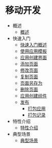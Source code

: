 # 移动开发 
* 概述
   * [概述](gai_shu.md)
* 快速入门
   * [快速入门概述](kuai_su_ru_men_gai_shu.md)
   * [使用应用模板](chapter2_section1.md)
   * [应用创建界面](chapter2_section2.md)
   * [添加页面](chapter2_section3.md)
   * [修改页面](chapter2_section4.md)
   * [复制页面](chapter2_section5.md)
   * [页面另存为](chapter2_section6.md)
   * [删除页面](chapter2_section7.md)
   * [应用创建组件](chapter2_section8.md)
   * [发布](chapter2_section9.md)
       * [打包应用](chapter2_section10.md)
       * [打包记录](chapter2_section11.md)
* 特性介绍
   * [特性介绍](te_xing_jie_shao.md)
* 典型场景
   * [典型场景](dian_xing_chang_jing.md)

